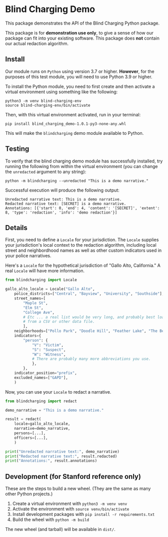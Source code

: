 # Blind Charging Demo

This package demonstrates the API of the Blind Charging Python package.

This package is for **demonstration use only**, to give a sense of how our
package can fit into your existing software. This package does **not** contain
our actual redaction algorithm.

## Install

Our module runs on `Python` using version 3.7 or higher. **However**, for the purposes of this test module, you will need to use Python 3.9 or higher.

To install the Python module, you need to first create and then activate a virtual environment using something like the following:

```
python3 -m venv blind-charging-env
source blind-charging-env/bin/activate
```

Then, with this virtual environment activated, run in your terminal:

```
pip install blind_charging_demo-1.0.1-py3-none-any.whl
```

This will make the `blindcharging` demo module available to Python.

## Testing

To verify that the blind charging demo module has successfully installed, try running the following from within the virtual environment (you can change the `unredacted` argument to any string):

```
python -m blindcharging --unredacted "This is a demo narrative."
```

Successful execution will produce the following output:

```
Unredacted narrative text: This is a demo narrative.
Redacted narrative text: [SECRET] is a demo narrative.
Annotations: [{'start': 0, 'end': 4, 'content': '[SECRET]', 'extent': 8, 'type': 'redaction', 'info': 'demo redaction'}]
```

## Details

First, you need to define a `Locale` for your jurisdiction. The `Locale`
supplies your jurisdiction's local context to the redaction algorithm,
including local street and neighbordhood names as well as other custom
indicators used in your police narratives.

Here's a `Locale` for the hypothetical jurisdiction of "Gallo Alto,
California." A real `Locale` will have more information.

```py
from blindcharging import Locale

gallo_alto_locale = Locale("Gallo Alto",
    police_districts=["Central", "Bayview", "University", "Southside"],
    street_names=[
        "Maple St",
        "Elm St",
        "College Ave",
        # Etc ... a real list would be very long, and probably best loaded
        # from a CSV or other data file.
        ],
    neighborhoods=["Pollo Park", "Doodle Hill", "Feather Lake", "The Beak"],
    indicators={
        "person": {
            "V": "Victim",
            "S": "Suspect",
            "W": "Witness",
            # There are probably many more abbreviations you use.
            },
        },
    indicator_position="prefix",
    excluded_names=["GAPD"],
    )
```

Now, you can use your `Locale` to redact a narrative.

```py
from blindcharging import redact

demo_narrative = "This is a demo narrative."

result = redact(
    locale=gallo_alto_locale,
    narrative=demo_narrative,
    persons=[...],
    officers=[...],
    )

print("Unredacted narrative text:", demo_narrative)
print("Redacted narrative text:", result.redacted)
print("Annotations:", result.annotations)
```

## Development (for Stanford reference only)

These are the steps to build a new wheel. (They are the same as many other
Python projects.)

  1. Create a virtual environment with `python3 -m venv venv`
  2. Activate the environment with `source venv/bin/activate`
  3. Install development packages with `pip install -r requirements.txt`
  4. Build the wheel with `python -m build`

The new wheel (and tarball) will be available in `dist/`.
